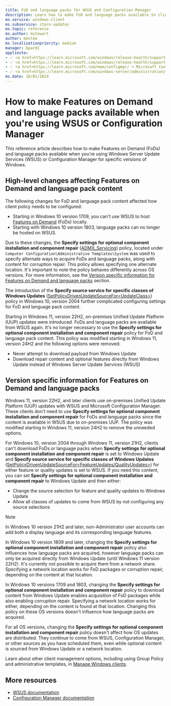 ```yaml
---
title: FoD and language packs for WSUS and Configuration Manager
description: Learn how to make FoD and language packs available to clients when you're using WSUS or Configuration Manager.
ms.service: windows-client
ms.subservice: itpro-updates
ms.topic: reference
ms.author: mstewart
author: mestew
ms.localizationpriority: medium
manager: bpardi
appliesto:
- ✅ <a href=https://learn.microsoft.com/windows/release-health/supported-versions-windows-client target=_blank>Windows 11</a>
- ✅ <a href=https://learn.microsoft.com/windows/release-health/supported-versions-windows-client target=_blank>Windows 10</a>
- ✅ <a href=https://learn.microsoft.com/mem/configmgr/ > Microsoft Configuration Manager</a>
- ✅ <a href=https://learn.microsoft.com/windows-server/administration/windows-server-update-services/get-started/windows-server-update-services-wsus > WSUS </a>
ms.date: 10/01/2024
---
```


# How to make Features on Demand and language packs available when you're using WSUS or Configuration Manager

This reference article describes how to make Features on Demand (FoDs) and language packs available when you're using Windows Server Update Services (WSUS) or Configuration Manager for specific versions of Windows.

## High-level changes affecting Features on Demand and language pack content

The following changes for FoD and language pack content affected how client policy needs to be configured:

- Starting in Windows 10 version 1709, you can't use WSUS to host [Features on Demand](/windows-hardware/manufacture/desktop/features-on-demand-v2--capabilities) (FoDs) locally.
- Starting with Windows 10 version 1803, language packs can no longer be hosted on WSUS.

Due to these changes, the **Specify settings for optional component installation and component repair** ([ADMX_Servicing](/windows/client-management/mdm/policy-csp-admx-servicing)) policy, located under `Computer Configuration\Administrative Templates\System` was used to specify alternate ways to acquire FoDs and language packs, along with content for corruption repair. This policy allows specifying one alternate location. It's important to note the policy behaves differently across OS versions. For more information, see the [Version specific information for Features on Demand and language packs](#version-specific-information-for-features-on-demand-and-language-packs) section.

The introduction of the **Specify source service for specific classes of Windows Updates** ([SetPolicyDrivenUpdateSourceFor<UpdateClass\>](/windows/client-management/mdm/policy-csp-update#setpolicydrivenupdatesourceforfeatureupdates)) policy in Windows 10, version 2004 further complicated configuring settings for FoD and language pack content.

Starting in Windows 11, version 22H2, on-premises Unified Update Platform (UUP) updates were introduced. FoDs and language packs are available from WSUS again. It's no longer necessary to use the **Specify settings for optional component installation and component repair** policy for FoD and language pack content. This policy was modified starting in Windows 11, version 24H2 and the following options were removed:<!--8914508-->
- Never attempt to download payload from Windows Update
- Download repair content and optional features directly from Windows Update instead of Windows Server Update Services (WSUS)

## Version specific information for Features on Demand and language packs

Windows 11, version 22H2, and later clients use on-premises Unified Update Platform (UUP) updates with WSUS and Microsoft Configuration Manager. These clients don't need to use **Specify settings for optional component installation and component repair** for FoDs and language packs since the content is available in WSUS due to on-premises UUP. The policy was modified starting in Windows 11, version 24H2 to remove the unneeded options.<!--8914508-->

For Windows 10, version 2004 through Windows 11, version 21H2, clients can't download FoDs or language packs when **Specify settings for optional component installation and component repair** is set to Windows Update and **Specify source service for specific classes of Windows Updates** ([SetPolicyDrivenUpdateSourceFor<FeatureUpdates/QualityUpdates>](/windows/client-management/mdm/policy-csp-update#setpolicydrivenupdatesourceforfeatureupdates)) for either feature or quality updates is set to WSUS. If you need this content, you can set **Specify settings for optional component installation and component repair** to Windows Update and then either:
- Change the source selection for feature and quality updates to Windows Update
- Allow all classes of updates to come from WSUS by not configuring any source selections <!--8907933-->

> [!Note]
> In Windows 10 version 21H2 and later, non-Administrator user accounts can add both a display language and its corresponding language features.

In Windows 10 version 1809 and later, changing the **Specify settings for optional component installation and component repair** policy also influences how language packs are acquired, however language packs can only be acquired directly from Windows Update (until Windows 11 version 22H2). It's currently not possible to acquire them from a network share. Specifying a network location works for FoD packages or corruption repair, depending on the content at that location.

In Windows 10 versions 1709 and 1803, changing the **Specify settings for optional component installation and component repair** policy to download content from Windows Update enables acquisition of FoD packages while also enabling corruption repair. Specifying a network location works for either, depending on the content is found at that location. Changing this policy on these OS versions doesn't influence how language packs are acquired.

For all OS versions, changing the **Specify settings for optional component installation and component repair** policy doesn't affect how OS updates are distributed. They continue to come from WSUS, Configuration Manager, or other sources as you have scheduled them, even while optional content is sourced from Windows Update or a network location.

Learn about other client management options, including using Group Policy and administrative templates, in [Manage Windows clients](/windows/client-management/).

## More resources

- [WSUS documentation](/windows-server/administration/windows-server-update-services/get-started/windows-server-update-services-wsus)
- [Configuration Manager documentation](/mem/configmgr/)
